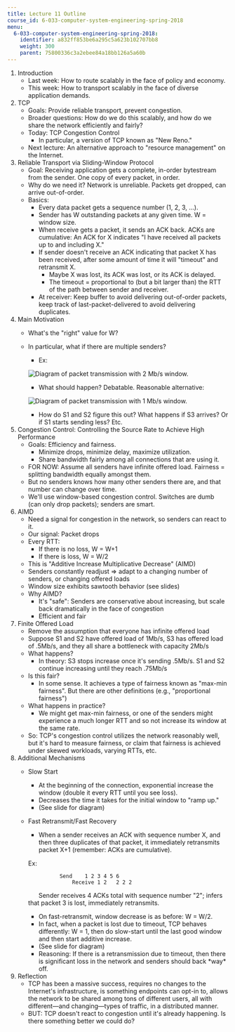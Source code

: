 ```yaml
---
title: Lecture 11 Outline
course_id: 6-033-computer-system-engineering-spring-2018
menu:
  6-033-computer-system-engineering-spring-2018:
    identifier: a832ff853be6a295c5a623b102707bb8
    weight: 300
    parent: 75800336c3a2ebee84a18bb126a5a60b
---
```

1.  Introduction
    *   Last week: How to route scalably in the face of policy and economy.
    *   This week: How to transport scalably in the face of diverse application demands.
2.  TCP
    *   Goals: Provide reliable transport, prevent congestion.
    *   Broader questions: How do we do this scalably, and how do we share the network efficiently and fairly?
    *   Today: TCP Congestion Control
        *   In particular, a version of TCP known as "New Reno."
    *   Next lecture: An alternative approach to "resource management" on the Internet.
3.  Reliable Transport via Sliding-Window Protocol
    *   Goal: Receiving application gets a complete, in-order bytestream from the sender. One copy of every packet, in order.
    *   Why do we need it? Network is unreliable. Packets get dropped, can arrive out-of-order.
    *   Basics:
        *   Every data packet gets a sequence number (1, 2, 3, ...).
        *   Sender has W outstanding packets at any given time. W = window size.
        *   When receive gets a packet, it sends an ACK back. ACKs are cumulative: An ACK for X indicates "I have received all packets up to and including X."
        *   If sender doesn't receive an ACK indicating that packet X has been received, after some amount of time it will "timeout" and retransmit X.
            *   Maybe X was lost, its ACK was lost, or its ACK is delayed.
            *   The timeout = proportional to (but a bit larger than) the RTT of the path between sender and receiver.
        *   At receiver: Keep buffer to avoid delivering out-of-order packets, keep track of last-packet-delivered to avoid delivering duplicates.
4.  Main Motivation
    *   What's the "right" value for W?
    *   In particular, what if there are multiple senders?
        *   Ex:
        
        ![Diagram of packet transmission with 2 Mb/s window.](https://open-learning-course-data-ci.s3.amazonaws.com/6-033-computer-system-engineering-spring-2018/4ebf5d77c8bf9a53f40a94e56925c899_Untitled-1.jpg)
        
        *   What should happen? Debatable. Reasonable alternative:
        
        ![Diagram of packet transmission with 1 Mb/s window.](https://open-learning-course-data-ci.s3.amazonaws.com/6-033-computer-system-engineering-spring-2018/ef6e32ff946a9a1d24427e739c1557a8_Untitled-2.jpg)
        
        *   How do S1 and S2 figure this out? What happens if S3 arrives? Or if S1 starts sending less? Etc.
5.  Congestion Control: Controlling the Source Rate to Achieve High Performance
    *   Goals: Efficiency and fairness.
        *   Minimize drops, minimize delay, maximize utilization.
        *   Share bandwidth fairly among all connections that are using it.
    *   FOR NOW: Assume all senders have infinite offered load. Fairness = splitting bandwidth equally amongst them.
    *   But no senders knows how many other senders there are, and that number can change over time.
    *   We'll use window-based congestion control. Switches are dumb (can only drop packets); senders are smart.
6.  AIMD
    *   Need a signal for congestion in the network, so senders can react to it.
    *   Our signal: Packet drops
    *   Every RTT:
        *   If there is no loss, W = W+1
        *   If there is loss, W = W/2
    *   This is "Additive Increase Multiplicative Decrease" (AIMD)
    *   Senders constantly readjust => adapt to a changing number of senders, or changing offered loads
    *   Window size exhibits sawtooth behavior (see slides)
    *   Why AIMD?
        *   It's "safe": Senders are conservative about increasing, but scale back dramatically in the face of congestion
        *   Efficient and fair
7.  Finite Offered Load
    *   Remove the assumption that everyone has infinite offered load
    *   Suppose S1 and S2 have offered load of 1Mb/s, S3 has offered load of .5Mb/s, and they all share a bottleneck with capacity 2Mb/s
    *   What happens?
        *   In theory: S3 stops increase once it's sending .5Mb/s. S1 and S2 continue increasing until they reach .75Mb/s
    *   Is this fair?
        *   In some sense. It achieves a type of fairness known as "max-min fairness". But there are other definitions (e.g., "proportional fairness")
    *   What happens in practice?
        *   We might get max-min fairness, or one of the senders might experience a much longer RTT and so not increase its window at the same rate.
    *   So: TCP's congestion control utilizes the network reasonably well, but it's hard to measure fairness, or claim that fairness is achieved under skewed workloads, varying RTTs, etc.
8.  Additional Mechanisms
    *   Slow Start
        *   At the beginning of the connection, exponential increase the window (double it every RTT until you see loss).
        *   Decreases the time it takes for the initial window to "ramp up."
        *   (See slide for diagram)
    *   Fast Retransmit/Fast Recovery
        *   When a sender receives an ACK with sequence number X, and then three duplicates of that packet, it immediately retransmits packet X+1 (remember: ACKs are cumulative).
        
        Ex:
        
        	          Send    1 2 3 4 5 6  
                          Receive 1 2   2 2 2
        
          
              Sender receives 4 ACKs total with sequence number "2"; infers that packet 3 is lost, immediately retransmits.
        
        *   On fast-retransmit, window decrease is as before: W = W/2.
        *   In fact, when a packet is lost due to timeout, TCP behaves differently: W = 1, then do slow-start until the last good window and then start additive increase.
        *   (See slide for diagram)
        *   Reasoning: If there is a retransmission due to timeout, then there is significant loss in the network and senders should back \*way\* off.
9.  Reflection
    *   TCP has been a massive success, requires no changes to the Internet's infrastructure, is something endpoints can opt-in to, allows the network to be shared among tons of different users, all with different—and changing—types of traffic, in a distributed manner.
    *   BUT: TCP doesn't react to congestion until it's already happening. Is there something better we could do?